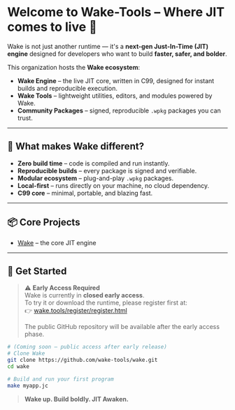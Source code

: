 # Welcome to Wake-Tools – Where JIT comes to live 🚀

Wake is not just another runtime — it's a **next-gen Just-In-Time (JIT) engine** designed for developers who want to build **faster, safer, and bolder**.

This organization hosts the **Wake ecosystem**:
- **Wake Engine** – the live JIT core, written in C99, designed for instant builds and reproducible execution.
- **Wake Tools** – lightweight utilities, editors, and modules powered by Wake.
- **Community Packages** – signed, reproducible `.wpkg` packages you can trust.

---

## 🌟 What makes Wake different?

- **Zero build time** – code is compiled and run instantly.  
- **Reproducible builds** – every package is signed and verifiable.  
- **Modular ecosystem** – plug-and-play `.wpkg` packages.  
- **Local-first** – runs directly on your machine, no cloud dependency.  
- **C99 core** – minimal, portable, and blazing fast.  

---

## 📦 Core Projects

- [Wake](https://github.com/wake-tools/wake) – the core JIT engine  

---

## 🚀 Get Started

> ⚠️ **Early Access Required**  
> Wake is currently in **closed early access**.  
> To try it or download the runtime, please register first at:  
> 👉 [wake.tools/register/register.html](https://wake.tools/register/register.html)  
>
> The public GitHub repository will be available after the early access phase.

```bash
# (Coming soon — public access after early release)
# Clone Wake
git clone https://github.com/wake-tools/wake.git
cd wake

# Build and run your first program
make myapp.jc
```

> **Wake up. Build boldly. JIT Awaken.**

